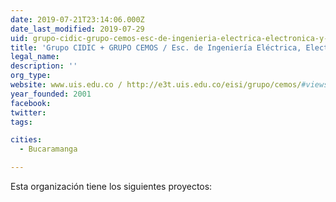 ```yaml
---
date: 2019-07-21T23:14:06.000Z
date_last_modified: 2019-07-29
uid: grupo-cidic-grupo-cemos-esc-de-ingenieria-electrica-electronica-y-de-telecomunicaciones-universidad-industrial-de-santander
title: 'Grupo CIDIC + GRUPO CEMOS / Esc. de Ingeniería Eléctrica, Electrónica y de Telecomunicaciones / Universidad Industrial de Santander'
legal_name: 
description: ''
org_type: 
website: www.uis.edu.co / http://e3t.uis.edu.co/eisi/grupo/cemos/#views/gm1/inicio
year_founded: 2001
facebook: 
twitter: 
tags:

cities: 
  - Bucaramanga

---
```


Esta organización tiene los siguientes proyectos:


